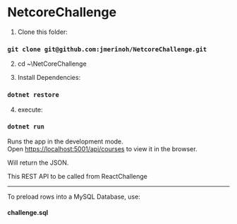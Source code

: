 # NetcoreChallenge

1) Clone this folder:
### `git clone git@github.com:jmerinoh/NetcoreChallenge.git`

2) cd ~\NetCoreChallenge

3) Install Dependencies:
### `dotnet restore`

4) execute:
### `dotnet run`

Runs the app in the development mode.<br>
Open [https://localhost:5001/api/courses](https://localhost:5001/api/courses) to view it in the browser.

Will return the JSON.

This REST API to be called from ReactChallenge

-----

To preload rows into a MySQL Database, use:
#### challenge.sql
